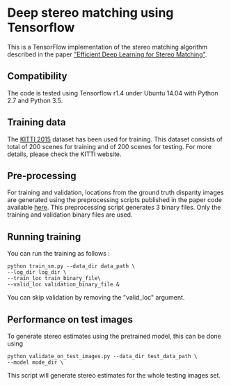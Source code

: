 # Deep stereo matching using Tensorflow

This is a TensorFlow implementation of the stereo matching algorithm described in the paper ["Efficient Deep Learning for Stereo Matching"](https://www.cs.toronto.edu/~urtasun/publications/luo_etal_cvpr16.pdf). 

## Compatibility
The code is tested using Tensorflow r1.4 under Ubuntu 14.04 with Python 2.7 and Python 3.5.

## Training data
The [KITTI 2015](http://www.cvlibs.net/datasets/kitti/eval_scene_flow.php?benchmark=stereo) dataset has been used for training. This dataset consists of total of 200 scenes for training and of 200 scenes for testing. For more details, please check the KITTI website.

## Pre-processing
For training and validation, locations from the ground truth disparity images are generated using the preprocessing scripts published in the paper code available [here](https://bitbucket.org/saakuraa/cvpr16_stereo_public/src/1a41996ef7dda999b43d249fd51442d0b2e9dd0f/preprocess/?at=master).
This preprocessing script generates 3 binary files. Only the training and validation binary files are used.

## Running training
You can run the training as follows : 

```
python train_sm.py --data_dir data_path \
--log_dir log_dir \
--train_loc train_binary_file\
--valid_loc validation_binary_file &
```
You can skip validation by removing the "valid_loc" argument.

## Performance on test images
To generate stereo estimates using the pretrained model, this can be done using 

```
python validate_on_test_images.py --data_dir test_data_path \
--model mode_dir \
```
This script will generate stereo estimates for the whole testing images set.

